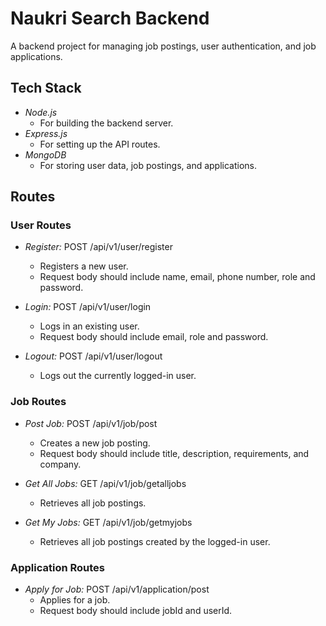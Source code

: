 # Naukri Search Backend

A backend project for managing job postings, user authentication, and job applications.

## Tech Stack

- *Node.js*
  - For building the backend server.
- *Express.js*
  - For setting up the API routes.
- *MongoDB*
  - For storing user data, job postings, and applications.

## Routes

### User Routes

- *Register:* POST /api/v1/user/register
  - Registers a new user.
  - Request body should include name, email, phone number, role and password.

- *Login:* POST /api/v1/user/login
  - Logs in an existing user.
  - Request body should include email, role and password.

- *Logout:* POST /api/v1/user/logout
  - Logs out the currently logged-in user.

### Job Routes

- *Post Job:* POST /api/v1/job/post
  - Creates a new job posting.
  - Request body should include title, description, requirements, and company.

- *Get All Jobs:* GET /api/v1/job/getalljobs
  - Retrieves all job postings.

- *Get My Jobs:* GET /api/v1/job/getmyjobs
  - Retrieves all job postings created by the logged-in user.

### Application Routes

- *Apply for Job:* POST /api/v1/application/post
  - Applies for a job.
  - Request body should include jobId and userId.
